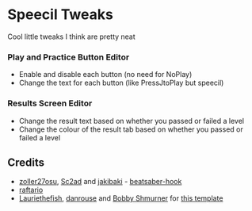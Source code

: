 # Speecil Tweaks

Cool little tweaks I think are pretty neat

### Play and Practice Button Editor
  - Enable and disable each button (no need for NoPlay)
  - Change the text for each button (like PressJtoPlay but speecil)
 
### Results Screen Editor
  - Change the result text based on whether you passed or failed a level
  - Change the colour of the result tab based on whether you passed or failed a level

## Credits

* [zoller27osu](https://github.com/zoller27osu), [Sc2ad](https://github.com/Sc2ad) and [jakibaki](https://github.com/jakibaki) - [beatsaber-hook](https://github.com/sc2ad/beatsaber-hook)
* [raftario](https://github.com/raftario)
* [Lauriethefish](https://github.com/Lauriethefish), [danrouse](https://github.com/danrouse) and [Bobby Shmurner](https://github.com/BobbyShmurner) for [this template](https://github.com/Lauriethefish/quest-mod-template)
